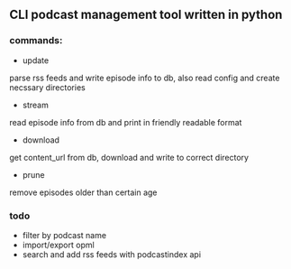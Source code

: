 ## CLI podcast management tool written in python

### commands:

- update

parse rss feeds and write episode info to db, also read config and create necssary directories

- stream

read episode info from db and print in friendly readable format

- download

get content_url from db, download and write to correct directory

- prune

remove episodes older than certain age

### todo

- filter by podcast name
- import/export opml
- search and add rss feeds with podcastindex api
